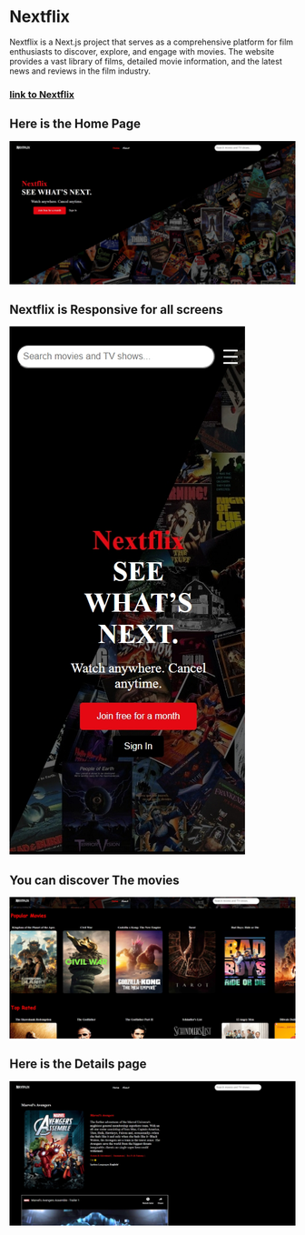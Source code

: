 # Nextflix

Nextflix is a Next.js project that serves as a comprehensive platform for film enthusiasts to discover, explore, and engage with movies. The website provides a vast library of films, detailed movie information, and the latest news and reviews in the film industry.

### [link to Nextflix](https://mynextflix1.vercel.app/)

## Here is the Home Page 

 ![HomePage](https://github.com/Alan-Hussein/Nextflix/blob/master/nextflix/public/images/homePage.jpeg)


## Nextflix is Responsive for all screens 

![Home_Phone](https://github.com/Alan-Hussein/Nextflix/blob/master/nextflix/public/images/home_Phone.jpeg)


## You can discover The movies 

![Movies](https://github.com/Alan-Hussein/Nextflix/blob/master/nextflix/public/images/Movies.jpeg)


## Here is the Details page 

![detailsPage](https://github.com/Alan-Hussein/Nextflix/blob/master/nextflix/public/images/detailsPage.jpeg)